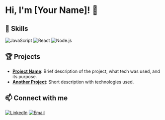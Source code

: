 # Hi, I'm [Your Name]! 👋

## 🚀 Skills
![JavaScript](https://img.shields.io/badge/-JavaScript-F7DF1E?logo=javascript&logoColor=black&style=flat-square)
![React](https://img.shields.io/badge/-React-61DAFB?logo=react&logoColor=black&style=flat-square)
![Node.js](https://img.shields.io/badge/-Node.js-339933?logo=node.js&logoColor=white&style=flat-square)

## 🏆 Projects
- **[Project Name](https://github.com/username/project-repo)**: Brief description of the project, what tech was used, and its purpose.
- **[Another Project](https://github.com/username/another-project)**: Short description with technologies used.

## 📫 Connect with me
[![LinkedIn](https://img.shields.io/badge/-LinkedIn-blue?style=flat-square&logo=Linkedin&logoColor=white)](https://www.linkedin.com/in/yourprofile)
[![Email](https://img.shields.io/badge/-Email-c14438?style=flat-square&logo=Gmail&logoColor=white)](mailto:your.email@example.com)
